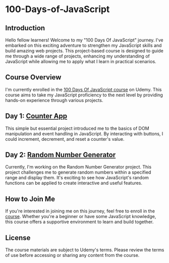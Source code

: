 # 100-Days-of-JavaScript

## Introduction

Hello fellow learners! Welcome to my "100 Days Of JavaScript" journey. I've embarked on this exciting adventure to strengthen my JavaScript skills and build amazing web projects. This project-based course is designed to guide me through a wide range of projects, enhancing my understanding of JavaScript while allowing me to apply what I learn in practical scenarios.

## Course Overview

I'm currently enrolled in the [100 Days Of JavaScript course](https://www.udemy.com/course/100-days-of-javascript/learn/lecture/25860574#overview) on Udemy. This course aims to take my JavaScript proficiency to the next level by providing hands-on experience through various projects.

## Day 1: [Counter App](https://alexandriawhite.github.io/Counter-App/)

This simple but essential project introduced me to the basics of DOM manipulation and event handling in JavaScript. By interacting with buttons, I could increment, decrement, and reset a counter's value.

## Day 2: [Random Number Generator](https://alexandriawhite.github.io/Random-Number-Generator/)

Currently, I'm working on the Random Number Generator project. This project challenges me to generate random numbers within a specified range and display them. It's exciting to see how JavaScript's random functions can be applied to create interactive and useful features.

## How to Join Me

If you're interested in joining me on this journey, feel free to enroll in the [course](https://www.udemy.com/course/100-days-of-javascript/learn/lecture/25860574#overview). Whether you're a beginner or have some JavaScript knowledge, this course offers a supportive environment to learn and build together.

## License

The course materials are subject to Udemy's terms. Please review the terms of use before accessing or sharing any content from the course.
